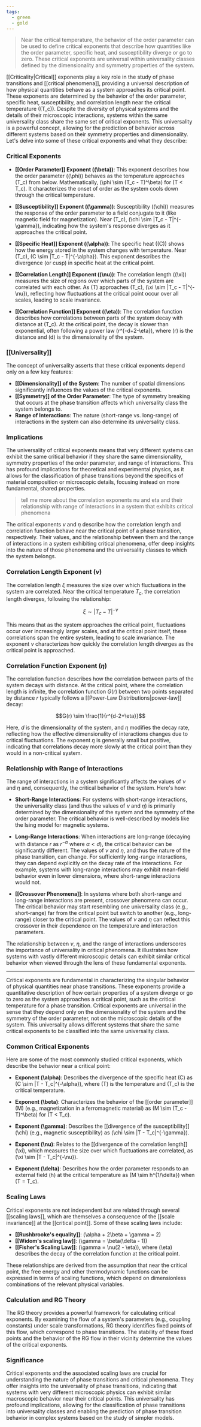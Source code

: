 ```yaml
---
tags:
  - green
  - gold
---
```


> Near the critical temperature, the behavior of the order parameter can be used to define critical exponents that describe how quantities like the order parameter, specific heat, and susceptibility diverge or go to zero. These critical exponents are universal within universality classes defined by the dimensionality and symmetry properties of the system.

[[Criticality|Critical]] exponents play a key role in the study of phase transitions and [[critical phenomena]], providing a universal description of how physical quantities behave as a system approaches its critical point. These exponents are determined by the behavior of the order parameter, specific heat, susceptibility, and correlation length near the critical temperature (\(T_c\)). Despite the diversity of physical systems and the details of their microscopic interactions, systems within the same universality class share the same set of critical exponents. This universality is a powerful concept, allowing for the prediction of behavior across different systems based on their symmetry properties and dimensionality. Let's delve into some of these critical exponents and what they describe:

### Critical Exponents

- **[[Order Parameter]] Exponent (\(\beta\))**: This exponent describes how the order parameter (\(\phi\)) behaves as the temperature approaches \(T_c\) from below. Mathematically, \(\phi \sim (T_c - T)^\beta\) for \(T < T_c\). It characterizes the onset of order as the system cools down through the critical temperature.

- **[[Susceptibility]] Exponent (\(\gamma\))**: Susceptibility (\(\chi\)) measures the response of the order parameter to a field conjugate to it (like magnetic field for magnetization). Near \(T_c\), \(\chi \sim |T_c - T|^{-\gamma}\), indicating how the system's response diverges as it approaches the critical point.

- **[[Specific Heat]] Exponent (\(\alpha\))**: The specific heat (\(C\)) shows how the energy stored in the system changes with temperature. Near \(T_c\), \(C \sim |T_c - T|^{-\alpha}\). This exponent describes the divergence (or cusp) in specific heat at the critical point.

- **[[Correlation Length]] Exponent (\(\nu\))**: The correlation length (\(\xi\)) measures the size of regions over which parts of the system are correlated with each other. As \(T\) approaches \(T_c\), \(\xi \sim |T_c - T|^{-\nu}\), reflecting how fluctuations at the critical point occur over all scales, leading to scale invariance.

- **[[Correlation Function]] Exponent (\(\eta\))**: The correlation function describes how correlations between parts of the system decay with distance at \(T_c\). At the critical point, the decay is slower than exponential, often following a power law \(r^{-d+2-\eta}\), where \(r\) is the distance and \(d\) is the dimensionality of the system.

### [[Universality]]

The concept of universality asserts that these critical exponents depend only on a few key features:
- **[[Dimensionality]] of the System**: The number of spatial dimensions significantly influences the values of the critical exponents.
- **[[Symmetry]] of the Order Parameter**: The type of symmetry breaking that occurs at the phase transition affects which universality class the system belongs to.
- **Range of Interactions**: The nature (short-range vs. long-range) of interactions in the system can also determine its universality class.

### Implications

The universality of critical exponents means that very different systems can exhibit the same critical behavior if they share the same dimensionality, symmetry properties of the order parameter, and range of interactions. This has profound implications for theoretical and experimental physics, as it allows for the classification of phase transitions beyond the specifics of material composition or microscopic details, focusing instead on more fundamental, shared properties.


> tell me more about the correlation exponents nu and eta and their relationship with range of interactions in a system that exhibits critical phenomena

The critical exponents $\nu$ and $\eta$ describe how the correlation length and correlation function behave near the critical point of a phase transition, respectively. Their values, and the relationship between them and the range of interactions in a system exhibiting critical phenomena, offer deep insights into the nature of those phenomena and the universality classes to which the system belongs.

### Correlation Length Exponent ($\nu$)

The correlation length $\xi$ measures the size over which fluctuations in the system are correlated. Near the critical temperature $T_c$, the correlation length diverges, following the relationship:

$$\xi \sim |T_c - T|^{-\nu}$$

This means that as the system approaches the critical point, fluctuations occur over increasingly larger scales, and at the critical point itself, these correlations span the entire system, leading to scale invariance. The exponent $\nu$ characterizes how quickly the correlation length diverges as the critical point is approached.

### Correlation Function Exponent ($\eta$)

The correlation function describes how the correlation between parts of the system decays with distance. At the critical point, where the correlation length is infinite, the correlation function $G(r)$ between two points separated by distance $r$ typically follows a [[Power-Law Distributions|power-law]] decay:

$$G(r) \sim \frac{1}{r^{d-2+\eta}}$$

Here, $d$ is the dimensionality of the system, and $\eta$ modifies the decay rate, reflecting how the effective dimensionality of interactions changes due to critical fluctuations. The exponent $\eta$ is generally small but positive, indicating that correlations decay more slowly at the critical point than they would in a non-critical system.

### Relationship with Range of Interactions

The range of interactions in a system significantly affects the values of $\nu$ and $\eta$ and, consequently, the critical behavior of the system. Here's how:

- **Short-Range Interactions**: For systems with short-range interactions, the universality class (and thus the values of $\nu$ and $\eta$) is primarily determined by the dimensionality of the system and the symmetry of the order parameter. The critical behavior is well-described by models like the Ising model for magnetic systems.

- **Long-Range Interactions**: When interactions are long-range (decaying with distance $r$ as $r^{-\alpha}$ where $\alpha < d$), the critical behavior can be significantly different. The values of $\nu$ and $\eta$, and thus the nature of the phase transition, can change. For sufficiently long-range interactions, they can depend explicitly on the decay rate of the interactions. For example, systems with long-range interactions may exhibit mean-field behavior even in lower dimensions, where short-range interactions would not.

- **[[Crossover Phenomena]]**: In systems where both short-range and long-range interactions are present, crossover phenomena can occur. The critical behavior may start resembling one universality class (e.g., short-range) far from the critical point but switch to another (e.g., long-range) closer to the critical point. The values of $\nu$ and $\eta$ can reflect this crossover in their dependence on the temperature and interaction parameters.

The relationship between $\nu$, $\eta$, and the range of interactions underscores the importance of universality in critical phenomena. It illustrates how systems with vastly different microscopic details can exhibit similar critical behavior when viewed through the lens of these fundamental exponents.

---

Critical exponents are fundamental in characterizing the singular behavior of physical quantities near phase transitions. These exponents provide a quantitative description of how certain properties of a system diverge or go to zero as the system approaches a critical point, such as the critical temperature for a phase transition. Critical exponents are universal in the sense that they depend only on the dimensionality of the system and the symmetry of the order parameter, not on the microscopic details of the system. This universality allows different systems that share the same critical exponents to be classified into the same universality class.

### Common Critical Exponents

Here are some of the most commonly studied critical exponents, which describe the behavior near a critical point:

- **Exponent \(\alpha\)**: Describes the divergence of the specific heat \(C\) as \(C \sim |T - T_c|^{-\alpha}\), where \(T\) is the temperature and \(T_c\) is the critical temperature.
  
- **Exponent \(\beta\)**: Characterizes the behavior of the [[order parameter]] \(M\) (e.g., magnetization in a ferromagnetic material) as \(M \sim (T_c - T)^\beta\) for \(T < T_c\).
  
- **Exponent \(\gamma\)**: Describes the [[divergence of the susceptibility]] \(\chi\) (e.g., magnetic susceptibility) as \(\chi \sim |T - T_c|^{-\gamma}\).
  
- **Exponent \(\nu\)**: Relates to the [[divergence of the correlation length]] \(\xi\), which measures the size over which fluctuations are correlated, as \(\xi \sim |T - T_c|^{-\nu}\).
  
- **Exponent \(\delta\)**: Describes how the order parameter responds to an external field \(h\) at the critical temperature as \(M \sim h^{1/\delta}\) when \(T = T_c\).

### Scaling Laws

Critical exponents are not independent but are related through several [[scaling laws]], which are themselves a consequence of the [[scale invariance]] at the [[critical point]]. Some of these scaling laws include:

- **[[Rushbrooke's equality]]**: \(\alpha + 2\beta + \gamma = 2\)
- **[[Widom's scaling law]]**: \(\gamma = \beta(\delta - 1)\)
- **[[Fisher's Scaling Law]]**: \(\gamma = \nu(2 - \eta)\), where \(\eta\) describes the decay of the correlation function at the critical point.

These relationships are derived from the assumption that near the critical point, the free energy and other thermodynamic functions can be expressed in terms of scaling functions, which depend on dimensionless combinations of the relevant physical variables.

### Calculation and RG Theory

The RG theory provides a powerful framework for calculating critical exponents. By examining the flow of a system's parameters (e.g., coupling constants) under scale transformations, RG theory identifies fixed points of this flow, which correspond to phase transitions. The stability of these fixed points and the behavior of the RG flow in their vicinity determine the values of the critical exponents.

### Significance

Critical exponents and the associated scaling laws are crucial for understanding the nature of phase transitions and critical phenomena. They offer insights into the universality of phase transitions, indicating that systems with very different microscopic physics can exhibit similar macroscopic behavior near their critical points. This universality has profound implications, allowing for the classification of phase transitions into universality classes and enabling the prediction of phase transition behavior in complex systems based on the study of simpler models.